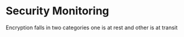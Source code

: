 # Security Monitoring

Encryption falls in two categories one is at rest and other is at transit &#x20;

&#x20; &#x20;
